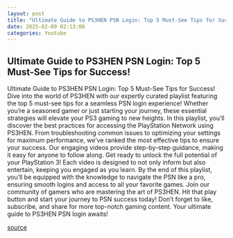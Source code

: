 ```yaml
---
layout: post
title: "Ultimate Guide to PS3HEN PSN Login: Top 5 Must-See Tips for Success!"
date: 2025-02-09 02:13:00
categories: Youtube
---
```


## Ultimate Guide to PS3HEN PSN Login: Top 5 Must-See Tips for Success!

Ultimate Guide to PS3HEN PSN Login: Top 5 Must-See Tips for Success!
Dive into the world of PS3HEN with our expertly curated playlist featuring the top 5 must-see tips for a seamless PSN login experience! Whether you’re a seasoned gamer or just starting your journey, these essential strategies will elevate your PS3 gaming to new heights.
In this playlist, you’ll discover the best practices for accessing the PlayStation Network using PS3HEN. From troubleshooting common issues to optimizing your settings for maximum performance, we’ve ranked the most effective tips to ensure your success. Our engaging videos provide step-by-step guidance, making it easy for anyone to follow along.
Get ready to unlock the full potential of your PlayStation 3! Each video is designed to not only inform but also entertain, keeping you engaged as you learn. By the end of this playlist, you’ll be equipped with the knowledge to navigate the PSN like a pro, ensuring smooth logins and access to all your favorite games.
Join our community of gamers who are mastering the art of PS3HEN. Hit that play button and start your journey to PSN success today! Don’t forget to like, subscribe, and share for more top-notch gaming content. Your ultimate guide to PS3HEN PSN login awaits!

[source](https://www.youtube.com/playlist?list=PL0cZAtbAu9Pjsm6tX5bhub3ChZcYO7t3z)